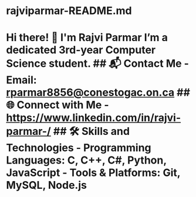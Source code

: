 # rajviparmar-README.md
# Hi there! 👋 I'm Rajvi Parmar  I’m a dedicated 3rd-year Computer Science student. ## 📬 Contact Me - Email: rparmar8856@conestogac.on.ca ## 🌐 Connect with Me - https://www.linkedin.com/in/rajvi-parmar-/  ## 🛠 Skills and Technologies - Programming Languages: C, C++, C#, Python, JavaScript - Tools &amp; Platforms: Git, MySQL, Node.js  
